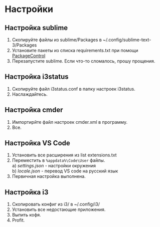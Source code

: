 # Настройки

## Настройка sublime

1) Скопируйте файлы из sublime/Packages в ~/.config/sublime-text-3/Packages  
2) Установите пакеты из списка requirements.txt при помощи [PackageControl](https://packagecontrol.io/)  
3) Перезапустите sublime. Если что-то сломалось, прошу прощения.  

## Настройка i3status

1) Скопируйте файл i3status.conf в папку настроек i3status.  
2) Наслаждайтесь.  

## Настройка cmder

1) Импортирйте файл настроек cmder.xml в программу.  
2) Все.  

## Настройка VS Code

1) Установить все расширения из list extensions.txt  
2) Переместить в ```%appdata%\Code\User``` файлы.  
    a) *settings.json* - настройки окружения  
    b) *locale.json* - перевод VS code на русский язык  
3) Первичная настройка выполнена. 

## Настройка i3

1) Скопировать конфиг из i3/ в ~/.config/i3/  
2) Установить все недостающие приложения.   
3) Выпить кофя. 
4) Profit.